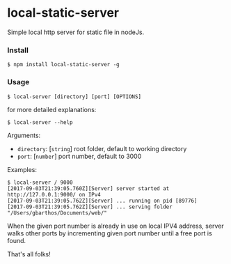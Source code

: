 local-static-server
============

Simple local http server for static file in nodeJs.

### Install
```
$ npm install local-static-server -g
```

### Usage

```
$ local-server [directory] [port] [OPTIONS]
```
for more detailed explanations:
```
$ local-server --help
```

Arguments:
* `directory`: [`string`] root folder, default to working directory
* `port`: [`number`] port number, default to 3000

Examples:
```
$ local-server / 9000 
[2017-09-03T21:39:05.760Z][Server] server started at http://127.0.0.1:9000/ on IPv4
[2017-09-03T21:39:05.762Z][Server] ... running on pid [89776]
[2017-09-03T21:39:05.762Z][Server] ... serving folder "/Users/gbarthos/Documents/web/"
```

When the given port number is already in use on local IPV4 address, server walks other ports by incrementing given port number until a free port is found.

That's all folks!